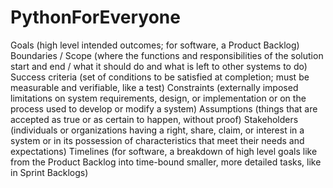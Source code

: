 # PythonForEveryone
Goals (high level intended outcomes; for software, a Product Backlog)
Boundaries / Scope (where the functions and responsibilities of the solution start and end / what it should do and what is left to other systems to do)
Success criteria (set of conditions to be satisfied at completion; must be measurable and verifiable, like a test)
Constraints (externally imposed limitations on system requirements, design, or implementation or on the process used to develop or modify a system)
Assumptions (things that are accepted as true or as certain to happen, without proof)
Stakeholders (individuals or organizations having a right, share, claim, or interest in a system or in its possession of characteristics that meet their needs and expectations)
Timelines (for software, a breakdown of high level goals like from the Product Backlog into time-bound smaller, more detailed tasks, like in Sprint Backlogs)

